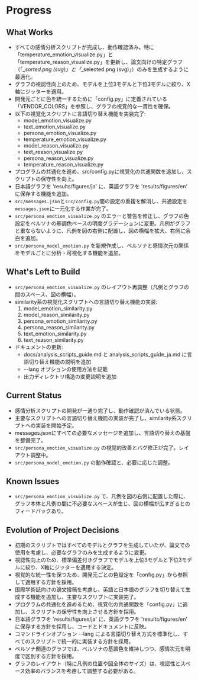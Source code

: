 # Progress

## What Works
- すべての感情分析スクリプトが完成し、動作確認済み。特に「temperature_emotion_visualize.py」と「temperature_reason_visualize.py」を更新し、論文向けの特定グラフ（「*_sorted.png (svg)」と「*_selected.png (svg)」）のみを生成するように最適化。
- グラフの視認性向上のため、モデルを上位3モデルと下位3モデルに絞り、X軸にジッターを適用。
- 開発元ごとに色を統一するために「config.py」に定義されている「VENDOR_COLORS」を参照し、グラフの視覚的な一貫性を確保。
- 以下の視覚化スクリプトに言語切り替え機能を実装完了:
  - model_emotion_visualize.py
  - text_emotion_visualize.py
  - persona_emotion_visualize.py
  - temperature_emotion_visualize.py
  - model_reason_visualize.py
  - text_reason_visualize.py
  - persona_reason_visualize.py
  - temperature_reason_visualize.py
- プログラムの共通化を進め、src/config.pyに視覚化の共通関数を追加し、スクリプトの保守性を向上。
- 日本語グラフを 'results/figures/ja' に、英語グラフを 'results/figures/en' に保存する機能を追加。
- `src/messages.json`と`src/config.py`間の設定の重複を解消し、共通設定を`messages.json`に一元化する作業が完了。
- `src/persona_emotion_visualize.py` のエラーと警告を修正し、グラフの色設定をペルソナの基調色ベースの明度グラデーションに変更。凡例がグラフと重ならないように、凡例を図の右側に配置し、図の横幅を拡大、右側に余白を追加。
- `src/persona_model_emotion.py` を新規作成し、ペルソナと感情次元の関係をモデルごとに分析・可視化する機能を追加。

## What's Left to Build
- `src/persona_emotion_visualize.py` のレイアウト再調整（凡例とグラフの間のスペース、図の横幅）。
- similarity系の視覚化スクリプトへの言語切り替え機能の実装:
  1. model_emotion_similarity.py
  2. model_reason_similarity.py
  3. persona_emotion_similarity.py
  4. persona_reason_similarity.py
  5. text_emotion_similarity.py
  6. text_reason_similarity.py
- ドキュメントの更新:
  - docs/analysis_scripts_guide.md と analysis_scripts_guide_ja.md に言語切り替え機能の説明を追加
  - --lang オプションの使用方法を記載
  - 出力ディレクトリ構造の変更説明を追加

## Current Status
- 感情分析スクリプトの開発が一通り完了し、動作確認が済んでいる状態。
- 主要なスクリプトへの言語切り替え機能の実装が完了し、similarity系スクリプトへの実装を開始予定。
- messages.jsonにすべての必要なメッセージを追加し、言語切り替えの基盤を整備完了。
- `src/persona_emotion_visualize.py` の視覚的改善とバグ修正が完了。レイアウト調整中。
- `src/persona_model_emotion.py` の動作確認と、必要に応じた調整。

## Known Issues
- `src/persona_emotion_visualize.py` で、凡例を図の右側に配置した際に、グラフ本体と凡例の間に不必要なスペースが生じ、図の横幅が広すぎるとのフィードバックあり。

## Evolution of Project Decisions
- 初期のスクリプトではすべてのモデルとグラフを生成していたが、論文での使用を考慮し、必要なグラフのみを生成するように変更。
- 視認性向上のため、標準偏差付きグラフでモデルを上位3モデルと下位3モデルに絞り、X軸にジッターを適用する決定。
- 視覚的な統一性を保つため、開発元ごとの色設定を「config.py」から参照して適用する方針を採用。
- 国際学術誌向けの論文投稿を考慮し、英語と日本語のグラフを切り替えて生成する機能を追加し、主要なスクリプトに実装完了。
- プログラムの共通化を進めるため、視覚化の共通関数を「config.py」に追加し、スクリプトの保守性を向上させる方針を採用。
- 日本語グラフを 'results/figures/ja' に、英語グラフを 'results/figures/en' に保存する方針を採用し、コードとドキュメントに反映。
- コマンドラインオプション --lang による言語切り替え方式を標準化し、すべてのスクリプトで統一的に実装する方針を採用。
- ペルソナ関連のグラフでは、ペルソナの基調色を維持しつつ、感情次元を明度で区別する方針を採用。
- グラフのレイアウト（特に凡例の位置や図全体のサイズ）は、視認性とスペース効率のバランスを考慮して調整する必要がある。
